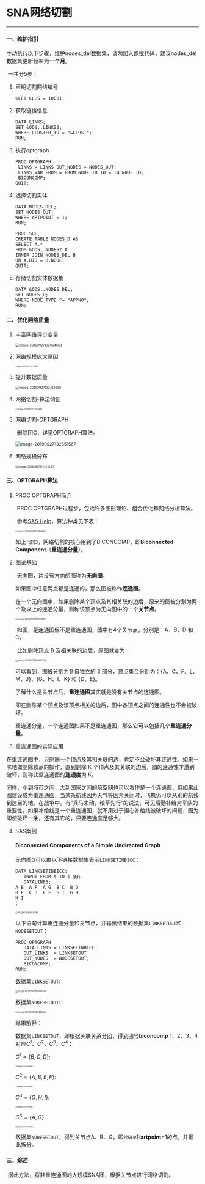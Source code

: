 # 																										SNA网络切割

------

#### 一、维护指引

​			手动执行以下步骤，维护nodes_del数据集，请勿加入跑批代码，建议nodes_del数据集更新频率为**一个月**。

​			一共分5步：

1. 声明切割网络编号

   ```SAS
   %LET CLUS = 10001;
   ```

2. 获取链接信息

   ```SAS
   DATA LINKS;
   SET &ODS..LINKS2;
   WHERE CLUSTER_ID = "&CLUS.";
   RUN;
   ```

3. 执行optgraph

   ```SAS
   PROC OPTGRAPH 
   	LINKS = LINKS OUT_NODES = NODES_OUT;
   	LINKS_VAR FROM = FROM_NODE_ID TO = TO_NODE_ID;
   	BICONCOMP;
   QUIT;
   ```

4. 选择切割实体

   ```sas
   DATA NODES_DEL;
   SET NODES_OUT;
   WHERE ARTPOINT = 1;
   RUN;
   
   PROC SQL;
   CREATE TABLE NODES_D AS 
   SELECT A.*
   FROM &ODS..NODES2 A
   INNER JOIN NODES_DEL B
   ON A.UID = B.NODE;
   QUIT;
   ```

5. 存储切割实体数据集

   ```SAS
   DATA &ODS..NODES_DEL;
   SET NODES_D;
   WHERE NODE_TYPE ^= "APPNO";
   RUN;
   ```

#### 二、优化网络质量

1. 丰富网络评价变量

   <img src="/Users/ivan/Library/Application Support/typora-user-images/image-20190927132004653.png" alt="image-20190927132004653" style="zoom:60%;" />

2. 网络规模庞大原因

   <img src="/Users/ivan/Library/Application Support/typora-user-images/image-20190927132145529.png" alt="image-20190927132145529" style="zoom:30%;" />

3. 提升数据质量

   <img src="/Users/ivan/Library/Application Support/typora-user-images/image-20190927132413690.png" alt="image-20190927132413690" style="zoom:60%;" />

4. 网络切割-算法切割

   <img src="/Users/ivan/Library/Application Support/typora-user-images/image-20190927132514942.png" alt="image-20190927132514942" style="zoom:35%;" />

5. 网络切割-OPTGRAPH

   ​	删除团C，详见OPTGRAPH算法。

   <img src="/Users/ivan/Library/Application Support/typora-user-images/image-20190927132651567.png" alt="image-20190927132651567" style="zoom:80%;" />

6. 网络规模分布

   <img src="/Users/ivan/Library/Application Support/typora-user-images/image-20190927172222227.png" alt="image-20190927172222227" style="zoom:50%;" />

#### 三、OPTGRAPH算法

1. PROC OPTGRAPH简介

   ​	PROC OPTGRAPH过程步，包括许多图形理论、组合优化和网络分析算法。

   ​	参考[SAS Help](http://documentation.sas.com/?docsetId=procgralg&docsetTarget=procgralg_optgraph_details15.htm&docsetVersion=15.1&locale=zh-CN)，算法种类见下表：

   <img src="/Users/ivan/Library/Application Support/typora-user-images/image-20190927133819641.png" alt="image-20190927133819641" style="zoom:40%;" />

   ​	如上`代码3`，网络切割的核心用到了BICONCOMP，即**Biconnected Component**（**重连通分量**）。

2. 图论基础

   ​	无向图，边没有方向的图称为**无向图**。

   ​	如果图中任意两点都是连通的，那么图被称作**连通图**。

   ​	在一个无向图中，如果删除某个顶点及其相关联的边后，原来的图被分割为两个及以上的连通分量，则称该顶点为无向图中的一个**关节点**。	

   <img src="/Users/ivan/Library/Application Support/typora-user-images/image-20190927135214961.png" alt="image-20190927135214961" style="zoom:40%;" />

   ​	如图，是连通图但不是重连通图，图中有4个关节点，分别是：A、B、D 和 G。

   ​	比如删除顶点 B 及相关联的边后，原图就变为：

   <img src="/Users/ivan/Library/Application Support/typora-user-images/image-20190927140807324.png" alt="image-20190927140807324" style="zoom:40%;" />

   可以看到，图被分割为各自独立的 3 部分，顶点集合分别为：{A、C、F、L、M、J}、{G、H、I、K} 和 {D、E}。

   了解什么是关节点后，**重连通图**其实就是没有关节点的连通图。

   即在删除某个顶点及该顶点相关的边后，图中各顶点之间的连通性也不会被破坏。
   
   重连通分量，一个连通图如果不是重连通图，那么它可以包括几个**重连通分量**。	
   
3. 重连通图的实际应用

​          在重连通图中，只删除一个顶点及其相关联的边，肯定不会破坏其连通性。如果一味地做删除顶点的操作，直到删除 K 个顶点及其关联的边后，图的连通性才遭到破坏，则称此重连通图的**连通度**为 K。

​         同样，小到城市之间，大到国家之间的航空网也可以看作是一个连通图，但如果此图建设成为重连通图，当某条航线因为天气等因素关闭时，飞机仍可以从别的航线到达目的地。在战争中，有“兵马未动，粮草先行”的说法，可见后勤补给对军队的重要性。如果补给线是一个重连通图，就不用过于担心补给线被破坏的问题，因为即使破坏一条，还有其它的，只要连通度足够大。

4. SAS案例

   #### Biconnected Components of a Simple Undirected Graph

   无向图*G*可以由以下链接数据集表示`LINKSETINBICC`：

   ```SAS
   DATA LINKSETINBICC;
      INPUT FROM $ TO $ @@;
      DATALINES;
   A B  A F  A G  B C  B D
   B E  C D  E F  G I  G H
   H I
   ;
   ```

   <img src="/Users/ivan/Documents/9.临时场景/6.SNA/0.素材/images_biconcomp1.png" alt="images_biconcomp1" style="zoom:40%;" />

   

   以下语句计算重连通分量和关节点，并输出结果的数据集`LINKSETOUT`和`NODESETOUT`：

   ```SAS
   PROC OPTGRAPH
      DATA_LINKS = LINKSETINBICC
      OUT_LINKS  = LINKSETOUT
      OUT_NODES  = NODESETOUT;
      BICONCOMP;
   RUN;
   ```

   数据集`LINKSETOUT`:

   <img src="/Users/ivan/Library/Application Support/typora-user-images/image-20190927160342820.png" alt="image-20190927160342820" style="zoom:40%;" />

   数据集`NODESETOUT`:

   <img src="/Users/ivan/Library/Application Support/typora-user-images/image-20190927160423042.png" alt="image-20190927160423042" style="zoom:40%;" />

   结果解释：

   数据集`LINKSETOUT`，即根据关联关系分团，得到团号**biconcomp** 1、2、3、4对应$C^1、C^2、C^3、C^4$：

   $C^1=\{{B,C,D}\}$:

   <img src="/Users/ivan/Documents/9.临时场景/6.SNA/0.素材/images_biconcomp1_1.png" alt="images_biconcomp1_1" style="zoom:30%;" />

   $C^2=\{{A,B,E,F}\}$:

   <img src="/Users/ivan/Documents/9.临时场景/6.SNA/0.素材/images_biconcomp1_2.png" alt="images_biconcomp1_2" style="zoom:30%;" />

   $C^3=\{{G,H,I}\}$:

   <img src="/Users/ivan/Documents/9.临时场景/6.SNA/0.素材/images_biconcomp1_4.png" alt="images_biconcomp1_4" style="zoom:30%;" />

   $C^4=\{{A,G}\}$:

   <img src="/Users/ivan/Documents/9.临时场景/6.SNA/0.素材/images_biconcomp1_3.png" alt="images_biconcomp1_3" style="zoom:30%;" />

   数据集`NODESETOUT`，得到关节点A、B、G，即`代码4`中**artpoint**=1的点，并据此拆分。

#### 三、综述

​			据此方法，将非重连通图的大规模SNA团，根据关节点进行网络切割。





